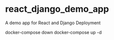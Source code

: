 # react_django_demo_app
A demo app for React and Django Deployment

docker-compose down
docker-compose up -d
